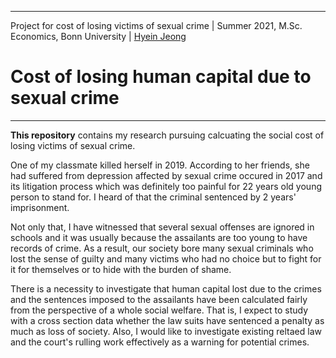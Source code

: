 ----
Project for cost of losing victims of sexual crime | Summer 2021, M.Sc. Economics, Bonn University | [Hyein Jeong](https://github.com/huiren-j)
# Cost of losing human capital due to sexual crime  <a class = "tocSkip">
----

**This repository** contains my research pursuing calcuating the social cost of losing victims of sexual crime.

One of my classmate killed herself in 2019. According to her friends, she had suffered from depression affected by sexual crime occured in 2017 and its litigation process which was definitely too painful for 22 years old young person to stand for. I heard of that the criminal sentenced by 2 years' imprisonment.

Not only that, I have witnessed that several sexual offenses are ignored in schools and it was usually because the assailants are too young to have records of crime. As a result, our society bore many sexual criminals who lost the sense of guilty and many victims who had no choice but to fight for it for themselves or to hide with the burden of shame.

There is a necessity to investigate that human capital lost due to the crimes and the sentences imposed to the assailants have been calculated fairly from the perspective of a whole social welfare. That is, I expect to study with a cross section data whether the law suits have sentenced a penalty as much as loss of society. Also, I would like to investigate existing reltaed law and the court's rulling work effectively as a warning for potential crimes.